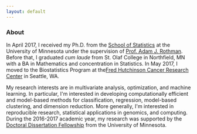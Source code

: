 ```yaml
---
layout: default
---
```


### About

In April 2017, I received my Ph.D. from the [School of Statistics](http://stat.umn.edu) at the University of Minnesota under the supervision of [Prof. Adam J. Rothman](http://users.stat.umn.edu/~arothman). Before that, I graduated *cum laude* from St. Olaf College in Northfield, MN with a BA in Mathematics and concentration in Statistics. In May 2017, I moved to the Biostatistics Program at the[Fred Hutchinson Cancer Research Center](https://www.fredhutch.org/en.html) in Seattle, WA. 


My research interests are in multivariate analysis, optimization, and machine learning. In particular, I'm interested in developing computationally efficient and model-based methods for classification, regression, model-based clustering, and dimension reduction. More generally, I'm interested in reproducible research, statistical applications in genomics, and computing. During the 2016-2017 academic year, my research was supported by the [Doctoral Dissertation Fellowship](https://www.grad.umn.edu/funding-tuition/ddf) from the University of Minnesota. 



